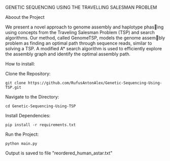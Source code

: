 GENETIC SEQUENCING USING THE TRAVELLING SALESMAN PROBLEM

Aboout the Project

We present a novel approach to genome assembly and haplotype phasing using concepts from the Traveling Salesman Problem (TSP) and search
algorithms. Our method, called GenomeTSP, models the genome assembly problem as finding an optimal path through sequence reads, similar
to solving a TSP. A modified A* search algorithm is used to efficiently explore the assembly
graph and identify the optimal assembly path.

How to install:

Clone the Repository:
```
git clone https://github.com/RufusAntonAlex/Genetic-Sequencing-Using-TSP.git
```
Navigate to the Directory:
```
cd Genetic-Sequencing-Using-TSP
```
Install Dependencies:
```
pip install -r requirements.txt
```
Run the Project:
```
python main.py
```

Output is saved to file "reordered_human_astar.txt"
